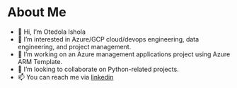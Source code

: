 # About Me

- 👋 Hi, I’m Otedola Ishola
- 👀 I’m interested in Azure/GCP cloud/devops engineering, data engineering, and project management.
- 🌱 I’m working on an Azure management applications project using Azure ARM Template.
- 💞️ I’m looking to collaborate on Python-related projects.
- 📫 You can reach me via [linkedin](www.linkedin.com/in/otedola-ishola)

<!---
ted-repo/ted-repo is a ✨ special ✨ repository because its `README.md` (this file) appears on your GitHub profile.
You can click the Preview link to take a look at your changes.
--->
